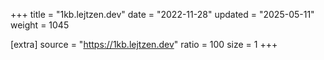 +++
title = "1kb.lejtzen.dev"
date = "2022-11-28"
updated = "2025-05-11"
weight = 1045

[extra]
source = "https://1kb.lejtzen.dev"
ratio = 100
size = 1
+++
